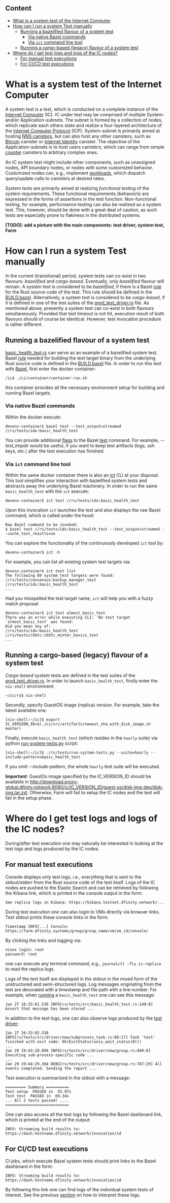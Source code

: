 ## Content
- [What is a system test of the Internet Computer](#what-is-a-system-test-of-the-internet-computer)
- [How can I run a system Test manually](#how-can-i-run-a-system-test-manually)
  - [Running a bazelified flavour of a system test](#running-a-bazelified-flavour-of-a-system-test)
    - [Via native Bazel commands](#via-native-bazel-commands)
    - [Via `ict` command line tool](#via-ict-command-line-tool)
  - [Running a cargo-based (legacy) flavour of a system test](#running-a-cargo-based-legacy-flavour-of-a-system-test)
- [Where do I get test logs and logs of the IC nodes?](#where-do-i-get-test-logs-and-logs-of-the-ic-nodes)
  - [For manual test executions](#for-manual-test-executions)
  - [For CI/CD test executions](#for-cicd-test-executions)

# What is a system test of the Internet Computer
A system test is a test, which is conducted on a complete instance of the [Internet Computer](https://internetcomputer.org/how-it-works) (IC). IC under test may be comprised of multiple System- and/or Application-subnets. The subnet is formed by a collection of nodes, which replicate each others state and realize a four-layered architecture of the [Internet Computer Protocol](https://internetcomputer.org/how-it-works) (ICP). System-subnet is primarily aimed at hosting [NNS canisters](https://wiki.internetcomputer.org/wiki/NNS_Canisters), but can also host any other canisters, such as [Bitcoin](https://github.com/dfinity/bitcoin-canister) canister or [Internet Identity](https://github.com/dfinity/internet-identity) canister. The objective of the Application-subnets is to host users canisters, which can range from simple [counter](https://github.com/dfinity/examples/tree/master/wasm/counter) canisters to arbitrary complex ones.

An IC system test might include other components, such as unassigned nodes, API boundary nodes, or nodes with some customized behavior. Customized nodes can, e.g., implement [workloads](https://github.com/dfinity/ic/blob/master/rs/tests/src/workload.rs), which dispatch query/update calls to canisters at desired rates.

System tests are primarily aimed at realizing *functional testing* of the system requirements. These functional requirements (behaviors) are expressed in the forms of assertions in the test function. Non-functional testing, for example, performance testing can also be realized as a system test. This, however, should be done with a great deal of caution, as such tests are especially prone to flakiness in the distributed systems.

**[TODO]: add a picture with the main components: test driver, system test, Farm**
# How can I run a system Test manually
In the current (transitional) period, system tests can co-exist in two flavours: *bazelified* and *cargo-based*. Eventually, only *bazelified* flavour will remain. A system test is considered to be *bazelified*, if there is a Bazel [rule](https://bazel.build/extending/rules) for the Rust source code of the test. This rule should be defined in the [BUILD.bazel](https://github.com/dfinity/ic/blob/master/rs/tests/BUILD.bazel). Alternatively, a system test is considered to be *cargo-based*, if it is defined in one of the test suites of the [prod_test_driver.rs](https://github.com/dfinity/ic/blob/master/rs/tests/bin/prod_test_driver.rs) file. As mentioned above, presently a system test can co-exist in both flavours simultaneously. Provided that test timeout is not hit, execution result of both flavours should of course be identical. However, test invocation procedure is rather different.
## Running a bazelified flavour of a system test
[basic_health_test.rs](https://github.com/dfinity/ic/blob/master/rs/tests/bin/basic_health_test.rs) can serve as an example of a bazelified system test. Bazel [rule](https://bazel.build/extending/rules) needed for building the test target binary from the underlying Rust source code is defined in the [BUILD.bazel](https://github.com/dfinity/ic/blob/master/rs/tests/BUILD.bazel) file. In order to run this test with [Bazel](https://bazel.build/), first enter the docker container:
```
/ic$ ./ci/container/container-run.sh
```
this container provides all the necessary environment setup for building and running Bazel targets.
### Via native Bazel commands
Within the docker execute:
```
devenv-container$ bazel test --test_output=streamed //rs/tests/idx:basic_health_test
```
You can provide additional [flags](https://bazel.build/reference/command-line-reference#test) to the Bazel [test](https://bazel.build/reference/command-line-reference#test) command. For example, *--test_tmpdir* would be useful, if you want to keep test artifacts (logs, ssh keys, etc.) after the test execution has finished.
### Via `ict` command line tool
Within the same docker container there is also an [ict](https://github.com/dfinity/ic/tree/master/rs/tests/ict) CLI at your disposal. This tool simplifies your interaction with bazelified system tests and abstracts away the underlying Bazel machinery. In order to run the same `basic_health_test` with the `ict` execute:
```
devenv-container$ ict test //rs/tests/idx:basic_health_test
```
Upon this invocation `ict` launches the test and also displays the raw Bazel command, which is called under the hood:
```
Raw Bazel command to be invoked:
$ bazel test //rs/tests/idx:basic_health_test --test_output=streamed --cache_test_results=no
```
You can explore the functionality of the continuously developed `ict` tool by:
```
devenv-container$ ict -h
```
For example, you can list all existing system test targets via:
```
devenv-container$ ict test list
The following 60 system_test targets were found:
//rs/tests/consensus:backup_manager_test
//rs/tests/idx:basic_health_test
...
```
Had you misspelled the test target name, `ict` will help you with a fuzzy match proposal:
```
devenv-container$ ict test almost_basic_test
There was an error while executing CLI: 'No test target `almost_basic_test` was found:
Did you mean any of:
//rs/tests/idx:basic_health_test
//rs/tests/ckbtc:ckbtc_minter_basics_test
...
```
## Running a cargo-based (legacy) flavour of a system test
*Cargo-based* system tests are defined in the test suites of the [prod_test_driver.rs](https://github.com/dfinity/ic/blob/master/rs/tests/bin/prod_test_driver.rs).
In order to launch `basic_health_test`, firstly enter the `nix-shell` environment:
```
~/ic/rs$ nix-shell
```
Secondly, specify GuestOS image (replica) version. For example, take the latest available one:
```
[nix-shell:~/ic]$ export IC_VERSION_ID=$(./ci/src/artifacts/newest_sha_with_disk_image.sh master)
```
Finally, execute `basic_health_test` (which resides in the `hourly` suite) via python [run-system-tests.py](https://github.com/dfinity/ic/blob/master/rs/tests/run-system-tests.py) script:
```
[nix-shell:~/ic]$ ./rs/tests/run-system-tests.py --suite=hourly --include-pattern=basic_health_test
```
If you omit *--include-pattern*, the whole `hourly` test suite will be executed.

**Important**: GuestOs image specified by the IC_VERSION_ID should be available in http://download.proxy-global.dfinity.network:8080/ic/IC_VERSION_ID/guest-os/disk-img-dev/disk-img.tar.zst. Otherwise, Farm will fail to setup the IC nodes and the test will fail in the setup phase.
# Where do I get test logs and logs of the IC nodes?
During/after test execution one may naturally be interested in looking at the test logs and logs produced by the IC nodes.
## For manual test executions
Console displays only test logs, i.e., everything that is sent to the stdout/stderr from the Rust source code of the test itself. Logs of the IC nodes are pushed to the Elastic Search and can be retrieved by following the Kibana link, which is printed in the console output in the form:
```
See replica logs in Kibana: https://kibana.testnet.dfinity.network/...
```
During test execution one can also login to VMs directly via browser links. Test stdout prints these console links in the form:
```
Timestamp INFO[...] Console: https://farm.dfinity.systems/group/group_name/vm/vm_id/console/
```
By clicking the links and logging via:
```
nixos login: root
password: root
```
one can execute any terminal command, e.g., `journalctl -flu ic-replica` to read the replica logs.

Logs of the test itself are displayed in the stdout in the mixed form of the unstructured and semi-structured logs. Log messages originating from the test are decorated with a timestamp and file path with a line number. For example, when [running](#via-ict-command-line-tool) a `basic_health_test` one can see this message:
```
Jan 27 16:33:01.539 INFO[rs/tests/src/basic_health_test.rs:149:0] Assert that message has been stored ...
```
In addition to the test logs, one can also observe logs produced by the [test driver](https://github.com/dfinity/ic/tree/master/rs/tests/src/driver):

```
Jan 27 16:33:02.538 INFO[rs/tests/src/driver/new/subprocess_task.rs:88:17] Task 'test' finished with exit code: Ok(ExitStatus(unix_wait_status(0)))
...
Jan 29 19:43:20.056 INFO[rs/tests/src/driver/new/group.rs:840:0] Executing sub-process-specific code ...
...
Jan 29 19:44:29.384 DEBG[rs/tests/src/driver/new/group.rs:787:29] All events completed. Sending the report ...
```
Test execution is summarized in the stdout with a message:
```
========= Summary ==========
Test setup  PASSED in  55.97s
Test test  PASSED in  69.34s
... All 2 tests passed! ....
============================
```
One can also access all the test logs by following the Bazel dashboard link, which is printed at the end of the output:
```
INFO: Streaming build results to: https://dash.hostname.dfinity.network/invocation/id
```
## For CI/CD test executions
CI jobs, which execute Bazel system tests should print links to the Bazel dashboard in the form:
```
INFO: Streaming build results to: https://dash.hostname.dfinity.network/invocation/id
```
By following this link one can find logs of the individual system tests of interest.
See the previous [section](#for-manual-test-executions) on how to interpret these logs.
